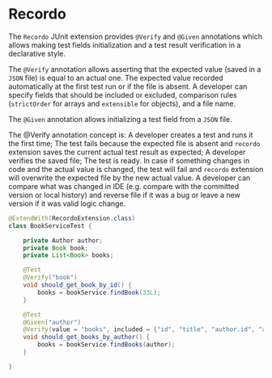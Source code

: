 # Recordo
The `Recordo` JUnit extension provides `@Verify` and `@Given` annotations which allows making test fields initialization and a test result verification in a declarative style.

The `@Verify` annotation allows asserting that the expected value (saved in a `JSON` file) is equal to an actual one. The expected value recorded automatically at the first test run or if the file is absent. A developer can specify fields that should be included or excluded, comparison rules (`strictOrder` for arrays and `extensible` for objects), and a file name.

The `@Given` annotation allows initializing a test field from a `JSON` file.

The @Verify annotation concept is:
A developer creates a test and runs it the first time;
The test fails because the expected file is absent and `recordo` extension saves the current actual test result as expected;
A developer verifies the saved file;
The test is ready.
In case if something changes in code and the actual value is changed, the test will fail and `recordo` extension will overwrite the expected file by the new actual value. A developer can compare what was changed in IDE (e.g. compare with the committed version or local history) and reverse file if it was a bug or leave a new version if it was valid logic change.

```java
@ExtendWith(RecordoExtension.class)
class BookServiceTest {

    private Author author;
    private Book book;
    private List<Book> books;

    @Test
    @Verify("book")
    void should_get_book_by_id() {
        books = bookService.findBook(33L);
    }

    @Test
    @Given("author")
    @Verify(value = "books", included = {"id", "title", "author.id", "author.firstName", "author.lastName"})
    void should_get_books_by_author() {
        books = bookService.findBooks(author);
    }

}
```

